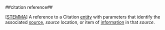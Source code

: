 ##citation reference##

\[[STEMMA](SOURCES.md#STEMMA)\] A reference to a Citation [entity](entity.md) with parameters that identify the associated [source](source.md), *source* location, or item of [information](information.md) in that *source*.
